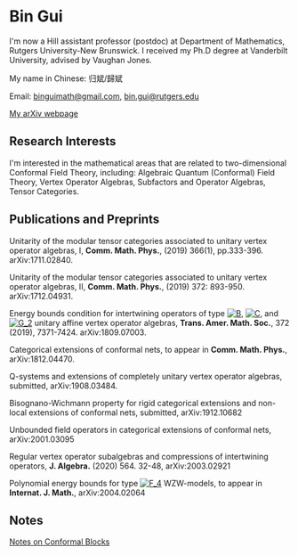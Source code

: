 ﻿# Bin Gui 

I'm now a Hill assistant professor (postdoc) at Department of Mathematics, Rutgers University-New Brunswick. I received my Ph.D degree at Vanderbilt University, advised by Vaughan Jones.

My name in Chinese: 归斌/歸斌

Email: binguimath@gmail.com, bin.gui@rutgers.edu

[My arXiv webpage](https://arxiv.org/a/gui_b_1.html)






## Research Interests

I'm interested in the mathematical areas that are related to two-dimensional Conformal Field Theory, including:  Algebraic Quantum (Conformal) Field Theory, Vertex Operator Algebras, Subfactors and Operator Algebras, Tensor Categories.

## Publications and Preprints 
Unitarity of the modular tensor categories associated to unitary vertex operator algebras, I, **Comm. Math. Phys.**, (2019) 366(1), pp.333-396. arXiv:1711.02840.


 Unitarity of the modular tensor categories associated to unitary vertex operator algebras, II,  **Comm. Math. Phys.**, (2019) 372: 893-950. arXiv:1712.04931.
 
Energy bounds condition for intertwining operators of type 
<a href="https://www.codecogs.com/eqnedit.php?latex=B" target="_blank"><img src="https://latex.codecogs.com/gif.latex?B" title="B" /></a>, 
<a href="https://www.codecogs.com/eqnedit.php?latex=C" target="_blank"><img src="https://latex.codecogs.com/gif.latex?C" title="C" /></a>, and
<a href="https://www.codecogs.com/eqnedit.php?latex=G_2" target="_blank"><img src="https://latex.codecogs.com/gif.latex?G_2" title="G_2" /></a>
unitary affine vertex operator algebras,  **Trans. Amer. Math. Soc.**, 372 (2019), 7371-7424. arXiv:1809.07003.

Categorical extensions of conformal nets, to appear in **Comm. Math. Phys.**, arXiv:1812.04470.

Q-systems and extensions of completely unitary vertex operator algebras, submitted, arXiv:1908.03484.

Bisognano-Wichmann property for rigid categorical extensions and non-local extensions of conformal nets, submitted, arXiv:1912.10682

Unbounded field operators in categorical extensions of conformal nets, arXiv:2001.03095

Regular vertex operator subalgebras and compressions of intertwining operators, **J. Algebra.** (2020) 564. 32-48, arXiv:2003.02921

Polynomial energy bounds for type
<a href="https://www.codecogs.com/eqnedit.php?latex=F_4" target="_blank"><img src="https://latex.codecogs.com/gif.latex?F_4" title="F_4" /></a>
WZW-models, to appear in **Internat. J. Math.**, arXiv:2004.02064


## Notes
[Notes on Conformal Blocks](Files/2020_Conformal_blocks.pdf)
